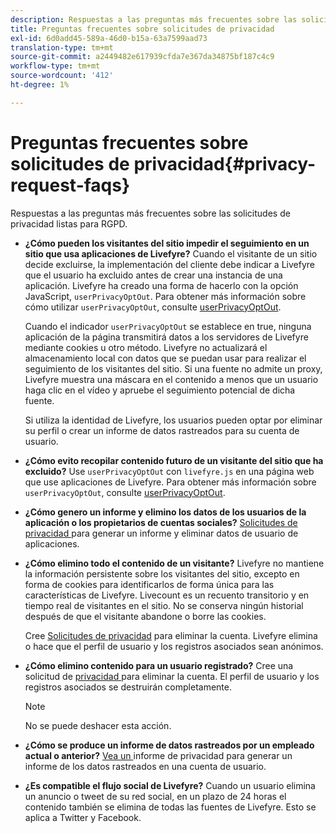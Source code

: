 ```yaml
---
description: Respuestas a las preguntas más frecuentes sobre las solicitudes de privacidad listas para RGPD.
title: Preguntas frecuentes sobre solicitudes de privacidad
exl-id: 6d0add45-589a-46d0-b15a-63a7599aad73
translation-type: tm+mt
source-git-commit: a2449482e617939cfda7e367da34875bf187c4c9
workflow-type: tm+mt
source-wordcount: '412'
ht-degree: 1%

---
```


# Preguntas frecuentes sobre solicitudes de privacidad{#privacy-request-faqs}

Respuestas a las preguntas más frecuentes sobre las solicitudes de privacidad listas para RGPD.

* **¿Cómo pueden los visitantes del sitio impedir el seguimiento en un sitio que usa aplicaciones de Livefyre?** Cuando el visitante de un sitio decide excluirse, la implementación del cliente debe indicar a Livefyre que el usuario ha excluido antes de crear una instancia de una aplicación. Livefyre ha creado una forma de hacerlo con la opción JavaScript, `userPrivacyOptOut`. Para obtener más información sobre cómo utilizar `userPrivacyOptOut`, consulte [userPrivacyOptOut](/help/using/c-settings-other/c-gdpr-compliance/c-userprivacyoptout.md).

   Cuando el indicador `userPrivacyOptOut` se establece en true, ninguna aplicación de la página transmitirá datos a los servidores de Livefyre mediante cookies u otro método. Livefyre no actualizará el almacenamiento local con datos que se puedan usar para realizar el seguimiento de los visitantes del sitio. Si una fuente no admite un proxy, Livefyre muestra una máscara en el contenido a menos que un usuario haga clic en el vídeo y apruebe el seguimiento potencial de dicha fuente.

   Si utiliza la identidad de Livefyre, los usuarios pueden optar por eliminar su perfil o crear un informe de datos rastreados para su cuenta de usuario.

* **¿Cómo evito recopilar contenido futuro de un visitante del sitio que ha excluido?** Use  `userPrivacyOptOut` con  `livefyre.js` en una página web que use aplicaciones de Livefyre. Para obtener más información sobre `userPrivacyOptOut`, consulte [userPrivacyOptOut](/help/using/c-settings-other/c-gdpr-compliance/c-userprivacyoptout.md).

* **¿Cómo genero un informe y elimino los datos de los usuarios de la aplicación o los propietarios de cuentas sociales?** [Solicitudes de privacidad ](../../c-settings-other/c-gdpr-compliance/c-privacy-requests.md#c_privacy_requests) para generar un informe y eliminar datos de usuario de aplicaciones.

* **¿Cómo elimino todo el contenido de un visitante?** Livefyre no mantiene la información persistente sobre los visitantes del sitio, excepto en forma de cookies para identificarlos de forma única para las características de Livefyre. Livecount es un recuento transitorio y en tiempo real de visitantes en el sitio. No se conserva ningún historial después de que el visitante abandone o borre las cookies.

   Cree [Solicitudes de privacidad](../../c-settings-other/c-gdpr-compliance/c-privacy-requests.md#c_privacy_requests) para eliminar la cuenta. Livefyre elimina o hace que el perfil de usuario y los registros asociados sean anónimos.

* **¿Cómo elimino contenido para un usuario registrado?** Cree una solicitud de  [privacidad ](../../c-settings-other/c-gdpr-compliance/c-privacy-requests.md#c_privacy_requests) para eliminar la cuenta. El perfil de usuario y los registros asociados se destruirán completamente.

   >[!NOTE]
   >
   >No se puede deshacer esta acción.

* **¿Cómo se produce un informe de datos rastreados por un empleado actual o anterior?** [Vea un ](../../c-settings-other/c-gdpr-compliance/c-view-a-privacy-report.md#c_view_a_privacy_report) informe de privacidad para generar un informe de los datos rastreados en una cuenta de usuario.

* **¿Es compatible el flujo social de Livefyre?** Cuando un usuario elimina un anuncio o tweet de su red social, en un plazo de 24 horas el contenido también se elimina de todas las fuentes de Livefyre. Esto se aplica a Twitter y Facebook.
